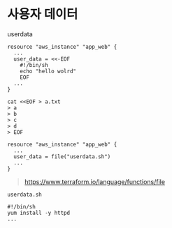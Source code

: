 # 사용자 데이터

userdata

```
resource "aws_instance" "app_web" {
  ...
  user_data = <<-EOF
    #!/bin/sh
    echo "hello wolrd"
    EOF
  ...
}
```

```
cat <<EOF > a.txt
> a
> b
> c
> d
> EOF
```

```
resource "aws_instance" "app_web" {
  ...
  user_data = file("userdata.sh")
  ...
}
```

> https://www.terraform.io/language/functions/file

`userdata.sh`
```
#!/bin/sh
yum install -y httpd
...
```
